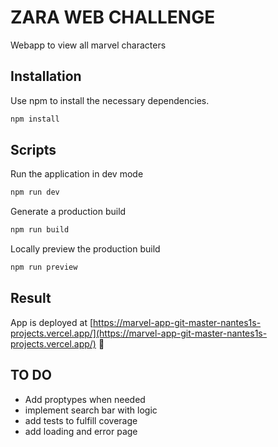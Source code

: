 # ZARA WEB CHALLENGE

Webapp to view all marvel characters

## Installation

Use npm  to install the necessary dependencies.

```bash
npm install
```

## Scripts

Run the application in dev mode

```bash
npm run dev
```

Generate a production build

```bash
npm run build
```

Locally preview the production build

```bash
npm run preview
```
## Result

App is deployed at [https://marvel-app-git-master-nantes1s-projects.vercel.app/](https://marvel-app-git-master-nantes1s-projects.vercel.app/) 🎉

## TO DO 
* Add proptypes when needed
* implement search bar with logic
* add tests to fulfill coverage 
* add loading and error page